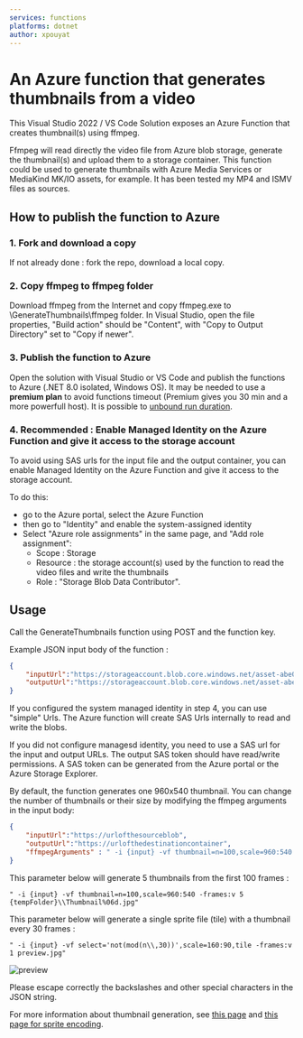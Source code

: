 ```yaml
---
services: functions
platforms: dotnet
author: xpouyat
---
```


# An Azure function that generates thumbnails from a video

This Visual Studio 2022 / VS Code Solution exposes an Azure Function that creates thumbnail(s) using ffmpeg.

Ffmpeg will read directly the video file from Azure blob storage, generate the thumbnail(s) and upload them to a storage container. This function could be used to generate thumbnails with Azure Media Services or MediaKind MK/IO assets, for example. It has been tested my MP4 and ISMV files as sources.

## How to publish the function to Azure

### 1. Fork and download a copy

If not already done : fork the repo, download a local copy.

### 2. Copy ffmpeg to ffmpeg folder

Download ffmpeg from the Internet and copy ffmpeg.exe to \GenerateThumbnails\ffmpeg folder.
In Visual Studio, open the file properties, "Build action" should be "Content", with "Copy to Output Directory" set to "Copy if newer".

### 3. Publish the function to Azure

Open the solution with Visual Studio or VS Code and publish the functions to Azure (.NET 8.0 isolated, Windows OS).
It may be needed to use a **premium plan** to avoid functions timeout (Premium gives you 30 min and a more powerfull host).
It is possible to [unbound run duration](https://docs.microsoft.com/en-us/azure/azure-functions/functions-premium-plan#longer-run-duration).

### 4. Recommended : Enable Managed Identity on the Azure Function and give it access to the storage account

To avoid using SAS urls for the input file and the output container, you can enable Managed Identity on the Azure Function and give it access to the storage account.

To do this:

- go to the Azure portal, select the Azure Function
- then go to "Identity" and enable the system-assigned identity
- Select "Azure role assignments" in the same page, and "Add role assignment":
  - Scope : Storage
  - Resource : the storage account(s) used by the function to read the video files and write the thumbnails
  - Role : "Storage Blob Data Contributor".

## Usage

Call the GenerateThumbnails function using POST and the function key.

Example JSON input body of the function :

```json
{
    "inputUrl":"https://storageaccount.blob.core.windows.net/asset-abe0685b/video.mp4",
    "outputUrl":"https://storageaccount.blob.core.windows.net/asset-abe0685b"
}
```

If you configured the system managed identity in step 4, you can use "simple" Urls. The Azure function will create SAS Urls internally to read and write the blobs.

If you did not configure managesd identity, you need to use a SAS url for the input and output URLs. The output SAS token should have read/write permissions. A SAS token can be generated from the Azure portal or the Azure Storage Explorer.

By default, the function generates one 960x540 thumbnail. You can change the number of thumbnails or their size by modifying the ffmpeg arguments in the input body:

```json
{
    "inputUrl":"https://urlofthesourceblob",
    "outputUrl":"https://urlofthedestinationcontainer",
    "ffmpegArguments" : " -i {input} -vf thumbnail=n=100,scale=960:540 -frames:v 1 {tempFolder}\\Thumbnail%06d.jpg"
}
```

This parameter below will generate 5 thumbnails from the first 100 frames :

```
" -i {input} -vf thumbnail=n=100,scale=960:540 -frames:v 5 {tempFolder}\\Thumbnail%06d.jpg"
```

This parameter below will generate a single sprite file (tile) with a thumbnail every 30 frames :

```
" -i {input} -vf select='not(mod(n\\,30))',scale=160:90,tile -frames:v 1 preview.jpg"
```

![preview](https://github.com/xpouyat/GenerateThumbnails/assets/8104205/9799c7d6-ff3b-4d70-b94a-364aa5a82265)

Please escape correctly the backslashes and other special characters in the JSON string.

For more information about thumbnail generation, see [this page](https://trac.ffmpeg.org/wiki/Create%20a%20thumbnail%20image%20every%20X%20seconds%20of%20the%20video) and [this page for sprite encoding](https://www.ffmpegbyexample.com/examples/90permbg/generate_tile_thumbnail_picture_every_30_frames_of_video/).
